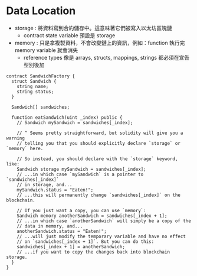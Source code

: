 # Data Location

- storage : 將資料寫到合約儲存中。這意味著它們被寫入以太坊區塊鏈
	- contract state variable 預設是 storage
- memory : 只是拿複製資料，不會改變鏈上的資訊，例如：function 執行完 memory variable 就會消失
	- reference types 像是 arrays, structs, mappings, strings 都必須在宣告型別後加
```sol
contract SandwichFactory {
  struct Sandwich {
    string name;
    string status;
  }

  Sandwich[] sandwiches;

  function eatSandwich(uint _index) public {
    // Sandwich mySandwich = sandwiches[_index];

    // ^ Seems pretty straightforward, but solidity will give you a warning
    // telling you that you should explicitly declare `storage` or `memory` here.

    // So instead, you should declare with the `storage` keyword, like:
    Sandwich storage mySandwich = sandwiches[_index];
    // ...in which case `mySandwich` is a pointer to `sandwiches[_index]`
    // in storage, and...
    mySandwich.status = "Eaten!";
    // ...this will permanently change `sandwiches[_index]` on the blockchain.

    // If you just want a copy, you can use `memory`:
    Sandwich memory anotherSandwich = sandwiches[_index + 1];
    // ...in which case `anotherSandwich` will simply be a copy of the
    // data in memory, and...
    anotherSandwich.status = "Eaten!";
    // ...will just modify the temporary variable and have no effect
    // on `sandwiches[_index + 1]`. But you can do this:
    sandwiches[_index + 1] = anotherSandwich;
    // ...if you want to copy the changes back into blockchain storage.
  }
}
```